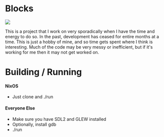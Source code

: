 # Blocks
![](http://pleune.github.io/Blocks/screenshots/16-04-11-23-01-49.png)

This is a project that I work on very sporadically when I have the time and energy to do so. In the past, development has ceased for entire months at a time. This is just a hobby of mine, and so time gets spent where I think is interesting. Much of the code may be very messy or inefficient, but if it's working for me then it may not get worked on.

# Building / Running

#### NixOS
- Just clone and ./run

#### Everyone Else
- Make sure you have SDL2 and GLEW installed
- Optionally, install gdb
- ./run
